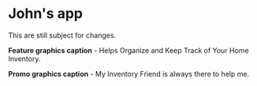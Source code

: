 John's app
=============
This are still subject for changes.

__Feature graphics caption__ - Helps Organize and Keep Track of Your Home Inventory.

__Promo graphics caption__ - My Inventory Friend is always there to help me.
